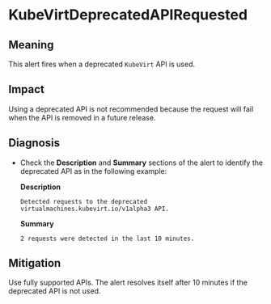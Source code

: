 # KubeVirtDeprecatedAPIRequested

## Meaning

This alert fires when a deprecated `KubeVirt` API is used.

## Impact

Using a deprecated API is not recommended because the request will
fail when the API is removed in a future release.

## Diagnosis

- Check the __Description__ and __Summary__ sections of the alert to identify
the
  deprecated API as in the following example:

  __Description__

  `Detected requests to the deprecated virtualmachines.kubevirt.io/v1alpha3 API.`

  __Summary__

  `2 requests were detected in the last 10 minutes.`

## Mitigation

Use fully supported APIs. The alert resolves itself after 10 minutes if the
deprecated API is not used.